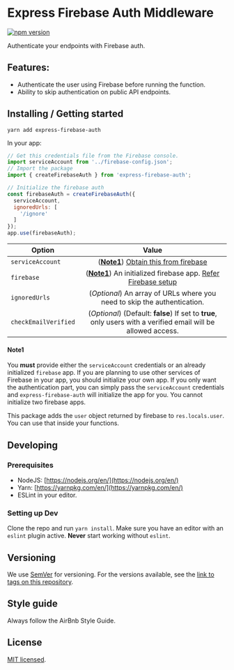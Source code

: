 # Express Firebase Auth Middleware
[![npm version](https://badge.fury.io/js/express-firebase-auth.svg)](https://badge.fury.io/js/express-firebase-auth)

Authenticate your endpoints with Firebase auth.

## Features:

- Authenticate the user using Firebase before running the function.
- Ability to skip authentication on public API endpoints.


## Installing / Getting started

```shell
yarn add express-firebase-auth
```

In your app:

```javascript
// Get this credentials file from the Firebase console.
import serviceAccount from '../firebase-config.json';
// Import the package
import { createFirebaseAuth } from 'express-firebase-auth';

// Initialize the firebase auth
const firebaseAuth = createFirebaseAuth({
  serviceAccount,
  ignoredUrls: [
    '/ignore'
  ]
});
app.use(firebaseAuth);
```

| Option                  | Value                                                                                                                     |
| -------------           |:-------------------------------------------------------------------------------------------------------------------------:|
| `serviceAccount`        | ([**Note1**](#note1)) [Obtain this from firebase](https://firebase.google.com/docs/admin/setup#initialize_the_sdk)        |
| `firebase`              | ([**Note1**](#note1)) An initialized firebase app. [Refer Firebase setup](https://firebase.google.com/docs/admin/setup)   |
| `ignoredUrls`           | (*Optional*) An array of URLs where you need to skip the authentication.                                                  |
| `checkEmailVerified`    | (*Optional*) (Default: **false**) If set to **true**, only users with a verified email will be allowed access.     |

#### Note1
You **must** provide either the `serviceAccount` credentials or an already initialized `firebase` app.
If you are planning to use other services of Firebase in your app, you should initialize your own app.
If you only want the authentication part, you can simply pass the `serviceAccount` credentials and `express-firebase-auth` will initialize the app for you.
You cannot initialize two firebase apps.

This package adds the `user` object returned by firebase to `res.locals.user`. You can use that inside your functions.

## Developing

### Prerequisites
- NodeJS: [https://nodejs.org/en/](https://nodejs.org/en/)
- Yarn: [https://yarnpkg.com/en/](https://yarnpkg.com/en/)
- ESLint in your editor.


### Setting up Dev

Clone the repo and run `yarn install`. Make sure you have an editor with an `eslint` plugin active. **Never** start working without `eslint`.


## Versioning

We use [SemVer](http://semver.org/) for versioning. For the versions available, see the [link to tags on this repository](/tags).

## Style guide

Always follow the AirBnb Style Guide.

## License

[MIT licensed](./LICENSE).